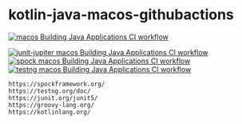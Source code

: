 # kotlin-java-macos-githubactions
[![macos Building Java Applications CI workflow](https://github.com/githubfoam/kotlin-java-macos-githubactions/actions/workflows/macos-build-java-wf.yml/badge.svg)](https://github.com/githubfoam/kotlin-java-macos-githubactions/actions/workflows/macos-build-java-wf.yml)  

[![junit-jupiter macos Building Java Applications CI workflow](https://github.com/githubfoam/kotlin-java-macos-githubactions/actions/workflows/junit-jupiter-wf.yml/badge.svg)](https://github.com/githubfoam/kotlin-java-macos-githubactions/actions/workflows/junit-jupiter-wf.yml)  
[![spock macos Building Java Applications CI workflow](https://github.com/githubfoam/kotlin-java-macos-githubactions/actions/workflows/spock-wf.yml/badge.svg)](https://github.com/githubfoam/kotlin-java-macos-githubactions/actions/workflows/spock-wf.yml)  
[![testng macos Building Java Applications CI workflow](https://github.com/githubfoam/kotlin-java-macos-githubactions/actions/workflows/testng-wf.yml/badge.svg)](https://github.com/githubfoam/kotlin-java-macos-githubactions/actions/workflows/testng-wf.yml)

~~~~
https://spockframework.org/
https://testng.org/doc/
https://junit.org/junit5/
https://groovy-lang.org/
https://kotlinlang.org/
~~~~